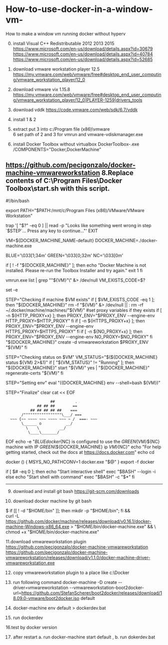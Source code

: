 # How-to-use-docker-in-a-window-vm-
How to make a window vm running docker without hyperv


0. install Visual C++ Redistributable 2012 2013 2015 
https://www.microsoft.com/en-us/download/details.aspx?id=30679
https://www.microsoft.com/en-us/download/details.aspx?id=40784
https://www.microsoft.com/en-us/download/details.aspx?id=52685
1. download vmware workstation player 12.5 
https://my.vmware.com/web/vmware/free#desktop_end_user_computing/vmware_workstation_player/12_0
2. download vmware vix 1.15.8
https://my.vmware.com/web/vmware/free#desktop_end_user_computing/vmware_workstation_player/12_0|PLAYER-1259|drivers_tools
3. download vddk
https://code.vmware.com/web/sdk/6.7/vddk

4. install 1 & 2 
5. extract put 3 into c:/Program file (x86)\vmware\
6  set path of 2 and 3 for vmrun and vmware-vdiskmanager.exe

7. install Docker Toolbox without virtualbox 
DockerToolbox-.exe /COMPONENTS="Docker,DockerMachine"

https://github.com/pecigonzalo/docker-machine-vmwareworkstation
8.Replace contents of C:\Program Files\Docker Toolbox\start.sh with this script.
--------------------------------------------
#!/bin/bash

export PATH="$PATH:/mnt/c/Program Files (x86)/VMware/VMware Workstation"

trap '[ "$?" -eq 0 ] || read -p "Looks like something went wrong in step ´$STEP´... Press any key to continue..."' EXIT

VM=${DOCKER_MACHINE_NAME-default}
DOCKER_MACHINE=./docker-machine.exe

BLUE='\033[1;34m'
GREEN='\033[0;32m'
NC='\033[0m'


if [ ! -f "${DOCKER_MACHINE}" ]; then
  echo "Docker Machine is not installed. Please re-run the Toolbox Installer and try again."
  exit 1
fi

vmrun.exe list | grep \""${VM}"\" &> /dev/null
VM_EXISTS_CODE=$?

set -e

STEP="Checking if machine $VM exists"
if [ $VM_EXISTS_CODE -eq 1 ]; then
  "${DOCKER_MACHINE}" rm -f "${VM}" &> /dev/null || :
  rm -rf ~/.docker/machine/machines/"${VM}"
  #set proxy variables if they exists
  if [ -n ${HTTP_PROXY+x} ]; then
    PROXY_ENV="$PROXY_ENV --engine-env HTTP_PROXY=$HTTP_PROXY"
  fi
  if [ -n ${HTTPS_PROXY+x} ]; then
    PROXY_ENV="$PROXY_ENV --engine-env HTTPS_PROXY=$HTTPS_PROXY"
  fi
  if [ -n ${NO_PROXY+x} ]; then
    PROXY_ENV="$PROXY_ENV --engine-env NO_PROXY=$NO_PROXY"
  fi  
  "${DOCKER_MACHINE}" create -d vmwareworkstation $PROXY_ENV "${VM}"
fi

STEP="Checking status on $VM"
VM_STATUS="$(${DOCKER_MACHINE} status ${VM} 2>&1)"
if [ "${VM_STATUS}" != "Running" ]; then
  "${DOCKER_MACHINE}" start "${VM}"
  yes | "${DOCKER_MACHINE}" regenerate-certs "${VM}"
fi

STEP="Setting env"
eval "$(${DOCKER_MACHINE} env --shell=bash ${VM})"

STEP="Finalize"
clear
cat << EOF


                        ##         .
                  ## ## ##        ==
               ## ## ## ## ##    ===
           /"""""""""""""""""\___/ ===
      ~~~ {~~ ~~~~ ~~~ ~~~~ ~~~ ~ /  ===- ~~~
           \______ o           __/
             \    \         __/
              \____\_______/

EOF
echo -e "${BLUE}docker${NC} is configured to use the ${GREEN}${VM}${NC} machine with IP ${GREEN}$(${DOCKER_MACHINE} ip ${VM})${NC}"
echo "For help getting started, check out the docs at https://docs.docker.com"
echo
cd

docker () {
  MSYS_NO_PATHCONV=1 docker.exe "$@"
}
export -f docker

if [ $# -eq 0 ]; then
  echo "Start interactive shell"
  exec "$BASH" --login -i
else
  echo "Start shell with command"
  exec "$BASH" -c "$*"
fi


-----------------------------------------------------------------------
9. download and install git bash 
https://git-scm.com/downloads

10. download docker machine by git bash

$ if [[ ! -d "$HOME/bin" ]]; then mkdir -p "$HOME/bin"; fi && \
curl -L https://github.com/docker/machine/releases/download/v0.16.1/docker-machine-Windows-x86_64.exe > "$HOME/bin/docker-machine.exe" && \
chmod +x "$HOME/bin/docker-machine.exe"


11.download vmwareworkstation plugin
https://github.com/pecigonzalo/docker-machine-vmwareworkstation
https://github.com/pecigonzalo/docker-machine-vmwareworkstation/releases/download/v1.1.0/docker-machine-driver-vmwareworkstation.exe

12. copy vmwareworkstation plugin to a place like c:\Docker
13. run following command
docker-machine -D create --driver=vmwareworkstation --vmwareworkstation-boot2docker-url=https://github.com/StefanScherer/boot2docker/releases/download/18.09.0-vmware/boot2docker.iso default

14. docker-machine env default > dockerdev.bat

15. run dockerdev

16.test by docker version

17. after restart  a. run docker-machine start default , b. run dokerdev.bat 
